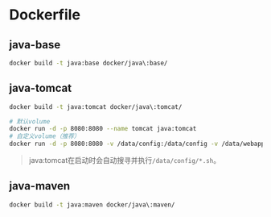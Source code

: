 # Dockerfile

## java-base
```bash
docker build -t java:base docker/java\:base/
```

## java-tomcat
```bash
docker build -t java:tomcat docker/java\:tomcat/

# 默认volume
docker run -d -p 8080:8080 --name tomcat java:tomcat
# 自定义volume（推荐）
docker run -d -p 8080:8080 -v /data/config:/data/config -v /data/webapps:/data/webapps -v /data/logs:/data/logs --name tomcat java:tomcat
```
> java:tomcat在启动时会自动搜寻并执行`/data/config/*.sh`。

## java-maven
```bash
docker build -t java:maven docker/java\:maven/
```
